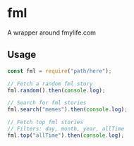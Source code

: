 # fml
A wrapper around fmylife.com 

## Usage

```js
const fml = require("path/here");

// Fetch a random fml story
fml.random().then(console.log);

// Search for fml stories
fml.search("memes").then(console.log);

// Fetch top fml stories
// Filters: day, month, year, allTime
fml.top("allTime").then(console.log);
```
